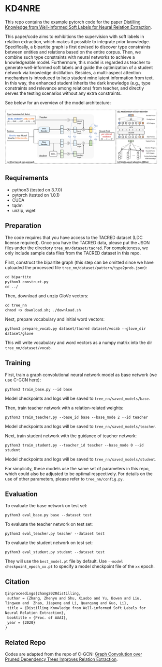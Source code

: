 KD4NRE
==========

This repo contains the example pytorch code for the paper [Distilling Knowledge from Well-informed Soft Labels for Neural Relation Extraction](files/AAAI-ZhangZ.7408.pdf). 

This paper/code aims to exhibitions the supervision with soft labels in relation extraction, which makes it possible to integrate prior knowledge. Specifically, a bipartite graph is first devised to discover type constraints between entities and relations based on the entire corpus. Then, we combine such type constraints with neural networks to achieve a knowledgeable model. Furthermore, this model is regarded as teacher to generate well-informed soft labels and guide the optimization of a student network via knowledge distillation. Besides, a multi-aspect attention mechanism is introduced to help student mine latent information from text. In this way, the enhanced student inherits the dark knowledge (e.g., type constraints and relevance among relations) from teacher, and directly serves the testing scenarios without any extra constraints. 

See below for an overview of the model architecture:

![Architecture](files/model.png "Architecture")

## Requirements

- python3 (tested on 3.7.0)
- pytorch (tested on 1.0.1)
- CUDA
- tqdm
- unzip, wget

## Preparation

The code requires that you have access to the TACRED dataset (LDC license required). Once you have the TACRED data, please put the JSON files under the directory `tree_nn/dataset/tacred`. For completeness, we only include sample data files from the TACRED dataset in this repo.

First, construct the bipartite graph (this step can be omitted since we have uploaded the processed file `tree_nn/dataset/pattern/type2prob.json`):

```
cd bipartite
python3 construct.py
cd ../
```

Then, download and unzip GloVe vectors:
```
cd tree_nn
chmod +x download.sh; ./download.sh
```

Next, prepare vocabulary and initial word vectors:
```
python3 prepare_vocab.py dataset/tacred dataset/vocab --glove_dir dataset/glove
```

This will write vocabulary and word vectors as a numpy matrix into the dir `tree_nn/dataset/vocab`.

## Training

First, train a graph convolutional neural network model as base network (we use C-GCN here):
```
python3 train_base.py --id base 
```

Model checkpoints and logs will be saved to `tree_nn/saved_models/base`.


Then, train teacher network with a relation-related weights:
```
python3 train_teacher.py --base_id base --base_mode 2 --id teacher
```

Model checkpoints and logs will be saved to `tree_nn/saved_models/teacher`.

Next, train student network with the guidance of teacher network:
```
python3 train_student.py --teacher_id teacher --base_mode 0 --id student
```

Model checkpoints and logs will be saved to `tree_nn/saved_models/student`.

For simplicity, these models use the same set of parameters in this repo, which could also be adjusted to be optimal respectively. For details on the use of other parameters, please refer to `tree_nn/config.py`. 

## Evaluation

To evaluate the base network on test set:
```
python3 eval_base.py base --dataset test
```

To evaluate the teacher network on test set:
```
python3 eval_teacher.py teacher --dataset test
```

To evaluate the student network on test set:
```
python3 eval_student.py student --dataset test
```

They will use the `best_model.pt` file by default. Use `--model checkpoint_epoch_xx.pt` to specify a model checkpoint file of the `xx` epoch.


## Citation

```
@inproceedings{zhang2020distilling,
 author = {Zhang, Zhenyu and Shu, Xiaobo and Yu, Bowen and Liu, Tingwen and  Zhao, Jiapeng and Li, Quangang and Guo, Li},
 title = {Distilling Knowledge from Well-informed Soft Labels for Neural Relation Extraction},
 booktitle = {Proc. of AAAI},
 year = {2020}
}
```

## Related Repo

Codes are adapted from the repo of C-GCN: [Graph Convolution over Pruned Dependency Trees Improves Relation Extraction](https://github.com/qipeng/gcn-over-pruned-trees).
